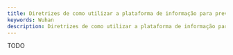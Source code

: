 ```yaml
---
title: Diretrizes de como utilizar a plataforma de informação para prevenção do novo Coronavirus
keywords: Wuhan
description: Diretrizes de como utilizar a plataforma de informação para prevenção do novo Coronavirus.
---
```

TODO

